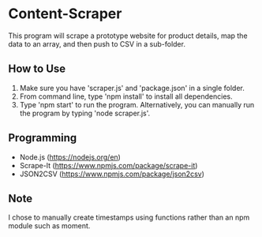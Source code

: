 # Content-Scraper
This program will scrape a prototype website for product details, map the data to an array, and then push to CSV in a sub-folder.

## How to Use
1. Make sure you have 'scraper.js' and 'package.json' in a single folder.
2. From command line, type 'npm install' to install all dependencies.
3. Type 'npm start' to run the program. Alternatively, you can manually run the program by typing 'node scraper.js'.

## Programming
* Node.js (https://nodejs.org/en)
* Scrape-It (https://www.npmjs.com/package/scrape-it)
* JSON2CSV (https://www.npmjs.com/package/json2csv)

## Note
I chose to manually create timestamps using functions rather than an npm module such as moment.

